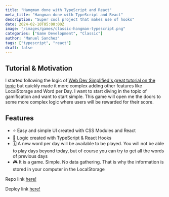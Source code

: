 ```yaml
---
title: "Hangman done with TypeScript and React"
meta_title: "Hangman done with TypeScript and React"
description: "Super cool project that makes use of hooks"
date: 2024-02-10T05:00:00Z
image: "/images/games/classic-hangman-typescript.png"
categories: ["Game Development", "Classic"]
author: "Manuel Sanchez"
tags: ["typescript", "react"]
draft: false
---
```


## Tutorial & Motivation

I started following the logic of [Web Dev Simplified's great tutorial on the topic](https://www.youtube.com/watch?v=-ONUyenGnWw) but quickly made it more complex adding other features like LocalStorage and Word per Day.
I want to start diving in the topic of gamification and want to start simple. This game will open me the doors to some more complex logic where users will be rewarded for their score.

## Features

- ⭐️ Easy and simple UI created with CSS Modules and React
- 🚀 Logic created with TypeScript & React Hooks
- 🗓️ A new word per day will be available to be played. You will not be able to play days beyond today, but of course you can try to get all the words of previous days
- 🎮 It is a game. Simple. No data gathering. That is why the information is stored in your computer in the LocalStorage

Repo link <a href="https://github.com/manuelsanchezweb/hangman-ts" target="_blank">here!</a>

Deploy link <a href="https://hangman-ts-gamma.vercel.app/" target="_blank">here!</a>
